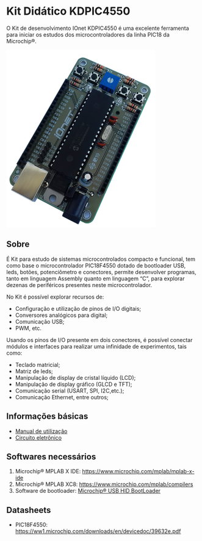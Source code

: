 # Kit Didático KDPIC4550
O Kit de desenvolvimento IOnet KDPIC4550 é uma excelente ferramenta para iniciar os estudos dos microcontroladores da linha PIC18 da Microchip®.

![IOnet KDPIC4550](IOnet_KDPIC4550.png?raw=true "IOnet KDPIC4550")

## Sobre
É Kit para estudo de sistemas microcontrolados compacto e funcional, tem como base o microcontrolador PIC18F4550 dotado de bootloader USB, leds, botões, potenciômetro e conectores, permite desenvolver programas, tanto em linguagem Assembly quanto em linguagem “C”, para explorar dezenas de periféricos presentes neste microcontrolador.

No Kit é possível explorar recursos de:
* Configuração e utilização de pinos de I/O digitais;
* Conversores analógicos para digital;
* Comunicação USB;
* PWM, etc.

Usando os pinos de I/O presente em dois conectores, é possível conectar módulos e interfaces para realizar uma infinidade de experimentos, tais como:
* Teclado matricial;
* Matriz de leds;
* Manipulação de display de cristal líquido (LCD);
* Manipulação de display gráfico (GLCD e TFT);
* Comunicação serial (USART, SPI, I2C,etc.);
* Comunicação Ethernet, entre outros;

## Informações básicas
* [Manual de utilização](IOnet_KDPIC4550_Manual.pdf)
* [Circuito eletrônico](IOnet_KDPIC4550_Circuito.pdf)

## Softwares necessários

1. Microchip® MPLAB X IDE: https://www.microchip.com/mplab/mplab-x-ide
1. Microchip® MPLAB XC8: https://www.microchip.com/mplab/compilers
1. Software de bootloader: [Microchip® USB HID BootLoader](MicrochipUsbHidBootLoader.exe?raw=true)

## Datasheets
* PIC18F4550: https://ww1.microchip.com/downloads/en/devicedoc/39632e.pdf
